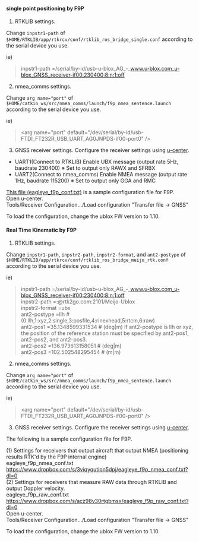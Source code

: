#### single point positioning by F9P

1. RTKLIB settings.

Change `inpstr1-path` of `$HOME/RTKLIB/app/rtkrcv/conf/rtklib_ros_bridge_single.conf` according to the serial device you use.

ie)
>inpstr1-path =/serial/by-id/usb-u-blox_AG_-_www.u-blox.com_u-blox_GNSS_receiver-if00:230400:8:n:1:off  

2. nmea_comms settings.

Change `arg name="port"` of `$HOME/catkin_ws/src/nmea_comms/launch/f9p_nmea_sentence.launch` according to the serial device you use.

ie)
>\<arg name="port" default="/dev/serial/by-id/usb-FTDI_FT232R_USB_UART_AG0JNPDS-if00-port0" />

3. GNSS receiver settings.
Configure the receiver settings using [u-center](https://www.u-blox.com/product/u-center).

* UART1(Connect to RTKLIB) Enable UBX message (output rate 5Hz, baudrate 230400) ※ Set to output only RAWX and SFRBX
* UART2(Connect to nmea_comms) Enable NMEA message (output rate 1Hz, baudrate 115200) ※ Set to output only GGA and RMC

[This file (eagleye_f9p_conf.txt)](https://www.dropbox.com/s/5mq9hbygnviojoh/eagleye_f9p_conf.txt?dl=0) is a sample configuration file for F9P.  
Open u-center.  
Tools/Receiver Configuration.../Load configuration "Transfer file -> GNSS"

To load the configuration, change the ublox FW version to 1.10.

#### Real Time Kinematic by F9P

1. RTKLIB settings.

Change `inpstr1-path`, `inpstr2-path`, `inpstr2-format`, and `ant2-postype` of `$HOME/RTKLIB/app/rtkrcv/conf/rtklib_ros_bridge_meijo_rtk.conf` according to the serial device you use.

ie)
>inpstr1-path =/serial/by-id/usb-u-blox_AG_-_www.u-blox.com_u-blox_GNSS_receiver-if00:230400:8:n:1:off  
>inpstr2-path =:@rtk2go.com:2101/Meijo-Ublox  
>inpstr2-format =ubx  
>ant2-postype       =llh        # (0:llh,1:xyz,2:single,3:posfile,4:rinexhead,5:rtcm,6:raw)  
ant2-pos1          =35.1348599331534          # (deg|m) If ant2-postype is llh or xyz, the position of the reference station must be specified by ant2-pos1, ant2-pos2, and ant2-pos3.  
ant2-pos2          =136.973613158051          # (deg|m)  
ant2-pos3          =102.502548295454          # (m|m)  

2. nmea_comms settings.  

Change `arg name="port"` of `$HOME/catkin_ws/src/nmea_comms/launch/f9p_nmea_sentence.launch` according to the serial device you use.

ie)
>\<arg name="port" default="/dev/serial/by-id/usb-FTDI_FT232R_USB_UART_AG0JNPDS-if00-port0" />

3. GNSS receiver settings.
Configure the receiver settings using [u-center](https://www.u-blox.com/product/u-center).

The following is a sample configuration file for F9P.  

(1) Settings for receivers that output aircraft that output NMEA (positioning results RTK'd by the F9P internal engine)  
eagleye_f9p_nmea_conf.txt  
https://www.dropbox.com/s/3viqyqutipn5dpj/eagleye_f9p_nmea_conf.txt?dl=0  
(2) Settings for receivers that measure RAW data through RTKLIB and output Doppler velocity.  
eagleye_f9p_raw_conf.txt  
https://www.dropbox.com/s/acz98v30rtgbmsx/eagleye_f9p_raw_conf.txt?dl=0  
Open u-center.  
Tools/Receiver Configuration.../Load configuration "Transfer file -> GNSS"

To load the configuration, change the ublox FW version to 1.10.
